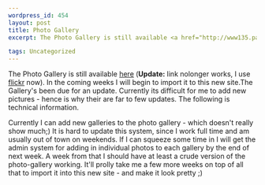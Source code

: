 ```yaml
--- 
wordpress_id: 454
layout: post
title: Photo Gallery
excerpt: The Photo Gallery is still available <a href="http://www135.pair.com/dash/dd/pictures.php3">here</a>.  In the coming weeks I will begin to import it to this new site.

tags: Uncategorized
---
```


The Photo Gallery is still available <a href="http://www135.pair.com/dash/dd/pictures.php3">here</a> (**Update:** link nolonger works, I use [flickr](http://flickr.com/) now).  In the coming weeks I will begin to import it to this new site.<!--more-->The Gallery's been due for an update.  Currently its difficult for me to add new pictures - hence is why their are far to few updates.  The following is technical information.
<p>
Currently I can add new galleries to the photo gallery - which doesn't really show much;)  It is hard to update this system, since I work full time and am usually out of town on weekends.  If I can squeeze some time in I will get the admin system for adding in individual photos to each gallery by the end of next week.  A week from that I should have at least a crude version of the photo-gallery working.  It'll prolly take me a few more weeks on top of all that to import it into this new site - and make it look pretty ;)
</p>
